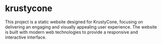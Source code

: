 # krustycone
This project is a static website designed for KrustyCone, focusing on delivering an engaging and visually appealing user experience. The website is built with modern web technologies to provide a responsive and interactive interface.
